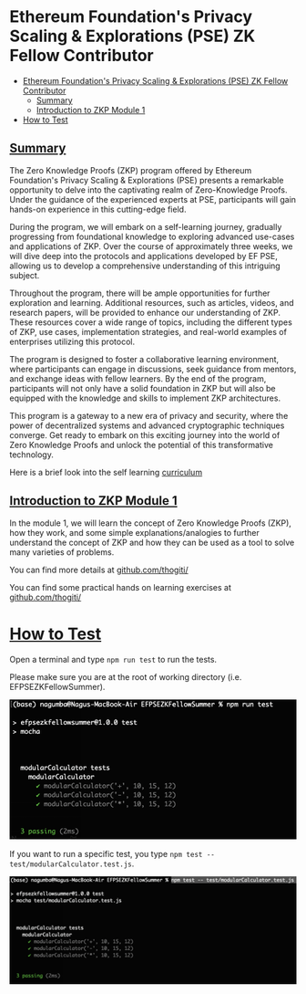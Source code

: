 
# Ethereum Foundation's Privacy Scaling &amp; Explorations (PSE) ZK Fellow Contributor

- [Ethereum Foundation's Privacy Scaling \& Explorations (PSE) ZK Fellow Contributor](#ethereum-foundations-privacy-scaling--explorations-pse-zk-fellow-contributor)
  - [Summary](#summary)
  - [Introduction to ZKP Module 1](#introduction-to-zkp-module-1)
- [How to Test](#how-to-test)

## [Summary](#summary)

The Zero Knowledge Proofs (ZKP) program offered by Ethereum Foundation's Privacy Scaling & Explorations (PSE) presents a remarkable opportunity to delve into the captivating realm of Zero-Knowledge Proofs. Under the guidance of the experienced experts at PSE, participants will gain hands-on experience in this cutting-edge field.

During the program, we will embark on a self-learning journey, gradually progressing from foundational knowledge to exploring advanced use-cases and applications of ZKP. Over the course of approximately three weeks, we will dive deep into the protocols and applications developed by EF PSE, allowing us to develop a comprehensive understanding of this intriguing subject.

Throughout the program, there will be ample opportunities for further exploration and learning. Additional resources, such as articles, videos, and research papers, will be provided to enhance our understanding of ZKP. These resources cover a wide range of topics, including the different types of ZKP, use cases, implementation strategies, and real-world examples of enterprises utilizing this protocol.

The program is designed to foster a collaborative learning environment, where participants can engage in discussions, seek guidance from mentors, and exchange ideas with fellow learners. By the end of the program, participants will not only have a solid foundation in ZKP but will also be equipped with the knowledge and skills to implement ZKP architectures.

This program is a gateway to a new era of privacy and security, where the power of decentralized systems and advanced cryptographic techniques converge. Get ready to embark on this exciting journey into the world of Zero Knowledge Proofs and unlock the potential of this transformative technology.

Here is a brief look into the self learning [curriculum](https://github.com/thogiti/EFPSEZKFellowSummer/blob/main/images/curriculum.png)


## [Introduction to ZKP Module 1](https://github.com/thogiti/EFPSEZKFellowSummer/tree/main/Module%201%20-%20Intro%20to%20ZK)

In the module 1, we will learn the concept of Zero Knowledge Proofs (ZKP), how they work, and some simple explanations/analogies to further understand the concept of ZKP and how they can be used as a tool to solve many varieties of problems. 

You can find more details at [github.com/thogiti/](https://github.com/thogiti/EFPSEZKFellowSummer/tree/main/Module%201%20-%20Intro%20to%20ZK)

You can find some practical hands on learning exercises at [github.com/thogiti/](https://github.com/thogiti/EFPSEZKFellowSummer/blob/main/Module%201%20-%20Intro%20to%20ZK/Exercises.md)


# [How to Test](#how-to-test)

Open a terminal and type ```npm run test``` to run the tests. 

Please make sure you are at the root of working directory (i.e. EFPSEZKFellowSummer).

![Run all tests](images/Run%20all%20tests.png)


If you want to run a specific test, you type ```npm test -- test/modularCalculator.test.js```.

![Run a specific test](images/Run%20a%20specific%20test.png)